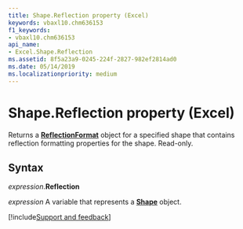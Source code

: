 ```yaml
---
title: Shape.Reflection property (Excel)
keywords: vbaxl10.chm636153
f1_keywords:
- vbaxl10.chm636153
api_name:
- Excel.Shape.Reflection
ms.assetid: 8f5a23a9-0245-224f-2827-982ef2814ad0
ms.date: 05/14/2019
ms.localizationpriority: medium
---
```



# Shape.Reflection property (Excel)

Returns a **[ReflectionFormat](Office.ReflectionFormat.md)** object for a specified shape that contains reflection formatting properties for the shape. Read-only.


## Syntax

_expression_.**Reflection**

_expression_ A variable that represents a **[Shape](Excel.Shape.md)** object.




[!include[Support and feedback](~/includes/feedback-boilerplate.md)]